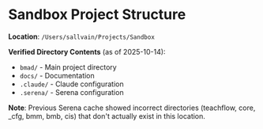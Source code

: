 # Sandbox Project Structure

**Location**: `/Users/sallvain/Projects/Sandbox`

**Verified Directory Contents** (as of 2025-10-14):
- `bmad/` - Main project directory
- `docs/` - Documentation
- `.claude/` - Claude configuration
- `.serena/` - Serena configuration

**Note**: Previous Serena cache showed incorrect directories (teachflow, core, _cfg, bmm, bmb, cis) that don't actually exist in this location.
